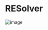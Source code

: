 # RESolver

![image](https://user-images.githubusercontent.com/57036949/167310813-d3e6324a-7376-4189-af59-2446d9cd1c9d.png)
